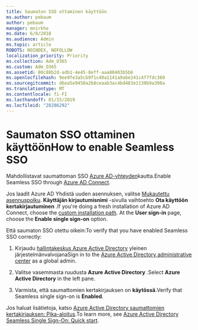 ```yaml
---
title: Saumaton SSO ottaminen käyttöön
ms.author: pebaum
author: pebaum
manager: mnirkhe
ms.date: 6/8/2018
ms.audience: Admin
ms.topic: article
ROBOTS: NOINDEX, NOFOLLOW
localization_priority: Priority
ms.collection: Adm_O365
ms.custom: Adm_O365
ms.assetid: 80c88b2d-adb1-4e45-8eff-aaa80403b5b6
ms.openlocfilehash: 9ee9fe3a5cb9f1c40a1141a9abe241c4f7fdc360
ms.sourcegitcommit: d6ea5e9458a2b8ceaab3ac4bd483e1130b9a398a
ms.translationtype: MT
ms.contentlocale: fi-FI
ms.lasthandoff: 01/15/2019
ms.locfileid: "28286292"
---
```

# <a name="how-to-enable-seamless-sso"></a><span data-ttu-id="31866-102">Saumaton SSO ottaminen käyttöön</span><span class="sxs-lookup"><span data-stu-id="31866-102">How to enable Seamless SSO</span></span>

<span data-ttu-id="31866-103">Mahdollistavat saumattoman SSO [Azure AD-yhteyden](https://docs.microsoft.com/en-us/azure/active-directory/connect/active-directory-aadconnect)kautta.</span><span class="sxs-lookup"><span data-stu-id="31866-103">Enable Seamless SSO through [Azure AD Connect](https://docs.microsoft.com/en-us/azure/active-directory/connect/active-directory-aadconnect).</span></span>
  
<span data-ttu-id="31866-p101">Jos laadit Azure AD Yhdistä uuden asennuksen, valitse [Mukautettu asennuspolku](https://docs.microsoft.com/en-us/azure/active-directory/connect/active-directory-aadconnect-get-started-custom). **Käyttäjän kirjautumisnimi** -sivulla vaihtoehto **Ota käyttöön kertakirjautuminen** .</span><span class="sxs-lookup"><span data-stu-id="31866-p101">If you're doing a fresh installation of Azure AD Connect, choose the [custom installation path](https://docs.microsoft.com/en-us/azure/active-directory/connect/active-directory-aadconnect-get-started-custom). At the **User sign-in** page, choose the **Enable single sign-on** option.</span></span> 
  
<span data-ttu-id="31866-106">Että saumaton SSO otettu oikein:</span><span class="sxs-lookup"><span data-stu-id="31866-106">To verify that you have enabled Seamless SSO correctly:</span></span>
  
1. <span data-ttu-id="31866-107">Kirjaudu [hallintakeskus Azure Active Directory](https://aad.portal.azure.com) yleinen järjestelmänvalvojana</span><span class="sxs-lookup"><span data-stu-id="31866-107">Sign in to the [Azure Active Directory administrative center](https://aad.portal.azure.com) as a global admin.</span></span> 
    
2. <span data-ttu-id="31866-108">Valitse vasemmasta ruudusta **Azure Active Directory** .</span><span class="sxs-lookup"><span data-stu-id="31866-108">Select **Azure Active Directory** in the left pane.</span></span> 
    
3. <span data-ttu-id="31866-109">Varmista, että saumattomien kertakirjauksen on **käytössä**.</span><span class="sxs-lookup"><span data-stu-id="31866-109">Verify that Seamless single sign-on is **Enabled**.</span></span>
    
<span data-ttu-id="31866-110">Jos haluat lisätietoja, katso [Azure Active Directory saumattomien kertakirjauksen: Pika-aloitus](https://docs.microsoft.com/en-us/azure/active-directory/connect/active-directory-aadconnect-sso-quick-start).</span><span class="sxs-lookup"><span data-stu-id="31866-110">To learn more, see [Azure Active Directory Seamless Single Sign-On: Quick start](https://docs.microsoft.com/en-us/azure/active-directory/connect/active-directory-aadconnect-sso-quick-start).</span></span>
  

